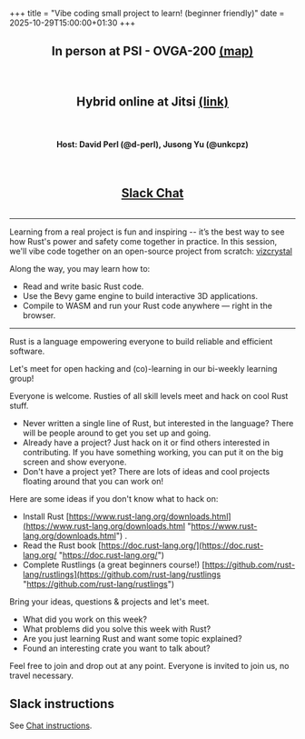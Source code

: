 +++
title = "Vibe coding small project to learn! (beginner friendly)"
date = 2025-10-29T15:00:00+01:30
+++

<center>
    <h2 class="subtitle"><strong>In person at PSI - OVGA-200</strong> <a href="https://maps.app.goo.gl/BE1K59CMA23AsuUP8">(map)</a> </h2> <br>
    <h2 class="subtitle"><strong>Hybrid online at Jitsi</strong> <a href="https://meet.jit.si/moderated/19880f6da3c5afdda72d24abdc36d927fe9e929040bfc6bd4cc3c7f14806a194">(link)</a> </h2> <br>
    <h4 class="subtitle"><strong>Host: David Perl (@d-perl), Jusong Yu (@unkcpz)</strong></h4> <br/>
    <h2 style="display: inline-block; padding: 0 20px;"><a href="https://bit.ly/rs4rse-slack">Slack Chat</a></h2>
</center>

---

Learning from a real project is fun and inspiring -- it’s the best way to see how Rust's power and safety come together in practice.
In this session, we'll vibe code together on an open-source project from scratch: [vizcrystal](https://github.com/rs4rse/vizcrystal)


Along the way, you may learn how to:

- Read and write basic Rust code.
- Use the Bevy game engine to build interactive 3D applications.
- Compile to WASM and run your Rust code anywhere — right in the browser.

--- 

Rust is a language empowering everyone to build reliable and efficient software.

Let's meet for open hacking and (co)-learning in our bi-weekly learning group!

Everyone is welcome. Rusties of all skill levels meet and hack on cool Rust stuff.

- Never written a single line of Rust, but interested in the language? There will be people around to get you set up and going.
- Already have a project? Just hack on it or find others interested in contributing. If you have something working, you can put it on the big screen and show everyone.
- Don't have a project yet? There are lots of ideas and cool projects floating around that you can work on!

Here are some ideas if you don't know what to hack on:

- Install Rust [https://www.rust-lang.org/downloads.html](https://www.rust-lang.org/downloads.html "https://www.rust-lang.org/downloads.html") .
- Read the Rust book [https://doc.rust-lang.org/](https://doc.rust-lang.org/ "https://doc.rust-lang.org/")
- Complete Rustlings (a great beginners course!) [https://github.com/rust-lang/rustlings](https://github.com/rust-lang/rustlings "https://github.com/rust-lang/rustlings")

Bring your ideas, questions & projects and let's meet.

* What did you work on this week?
* What problems did you solve this week with Rust?
* Are you just learning Rust and want some topic explained?
* Found an interesting crate you want to talk about?

Feel free to join and drop out at any point.
Everyone is invited to join us, no travel necessary.

## Slack instructions

See [Chat instructions](/chat/).
